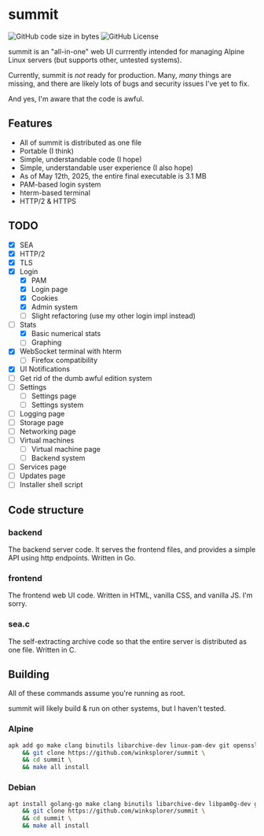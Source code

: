# summit
![GitHub code size in bytes](https://img.shields.io/github/languages/code-size/winksplorer/summit)
![GitHub License](https://img.shields.io/github/license/winksplorer/summit?logo=gnu)

summit is an "all-in-one" web UI currrently intended for managing Alpine Linux servers (but supports other, untested systems).

Currently, summit is *not* ready for production. Many, *many* things are missing, and there are likely lots of bugs and security issues I've yet to fix.

And yes, I'm aware that the code is awful.

## Features
- All of summit is distributed as one file
- Portable (I think)
- Simple, understandable code (I hope)
- Simple, understandable user experience (I also hope)
- As of May 12th, 2025, the entire final executable is 3.1 MB
- PAM-based login system
- hterm-based terminal
- HTTP/2 & HTTPS

## TODO

- [X] SEA
- [X] HTTP/2
- [X] TLS
- [X] Login
    - [X] PAM
    - [X] Login page
    - [X] Cookies
    - [X] Admin system
    - [ ] Slight refactoring (use my other login impl instead)
- [ ] Stats
    - [X] Basic numerical stats
    - [ ] Graphing
- [X] WebSocket terminal with hterm
    - [ ] Firefox compatibility
- [X] UI Notifications
- [ ] Get rid of the dumb awful edition system
- [ ] Settings
    - [ ] Settings page
    - [ ] Settings system
- [ ] Logging page
- [ ] Storage page
- [ ] Networking page
- [ ] Virtual machines
    - [ ] Virtual machine page
    - [ ] Backend system
- [ ] Services page
- [ ] Updates page
- [ ] Installer shell script

## Code structure

### backend

The backend server code. It serves the frontend files, and provides a simple API using http endpoints. Written in Go.

### frontend

The frontend web UI code. Written in HTML, vanilla CSS, and vanilla JS. I'm sorry.

### sea.c

The self-extracting archive code so that the entire server is distributed as one file. Written in C.

## Building

All of these commands assume you're running as root.

summit will likely build & run on other systems, but I haven't tested.

### Alpine

```sh
apk add go make clang binutils libarchive-dev linux-pam-dev git openssl \
    && git clone https://github.com/winksplorer/summit \
    && cd summit \
    && make all install
```

### Debian

```sh
apt install golang-go make clang binutils libarchive-dev libpam0g-dev git openssl \
    && git clone https://github.com/winksplorer/summit \
    && cd summit \
    && make all install
```